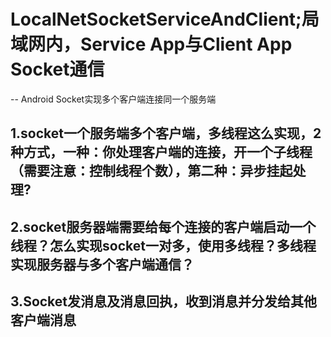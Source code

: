 # LocalNetSocketServiceAndClient;局域网内，Service App与Client App Socket通信

-- Android Socket实现多个客户端连接同一个服务端
## 1.socket一个服务端多个客户端，多线程这么实现，2种方式，一种：你处理客户端的连接，开一个子线程（需要注意：控制线程个数），第二种：异步挂起处理?
## 2.socket服务器端需要给每个连接的客户端启动一个线程？怎么实现socket一对多，使用多线程？多线程实现服务器与多个客户端通信？
## 3.Socket发消息及消息回执，收到消息并分发给其他客户端消息


